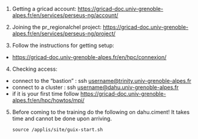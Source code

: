 1. Getting a gricad account: https://gricad-doc.univ-grenoble-alpes.fr/en/services/perseus-ng/account/
  
2. Joining the pr_regionalchel project: https://gricad-doc.univ-grenoble-alpes.fr/en/services/perseus-ng/project/

3. Follow the instructions for getting setup:
- https://gricad-doc.univ-grenoble-alpes.fr/en/hpc/connexion/

4. Checking access:
- connect to the “bastion” : ssh username@trinity.univ-grenoble-alpes.fr
- connect to a cluster : ssh username@dahu.univ-grenoble-alpes.fr
- if it is your first time follow https://gricad-doc.univ-grenoble-alpes.fr/en/hpc/howtos/mpi/

5. Before coming to the training do the following on dahu.ciment! It takes time and cannot be done upon arriving.

    ``` source /applis/site/guix-start.sh ```

  
